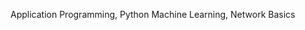 Application Programming,
Python Machine Learning,
Network Basics

<!---
Utaewook/Utaewook is a ✨ special ✨ repository because its `README.md` (this file) appears on your GitHub profile.
You can click the Preview link to take a look at your changes.
--->

